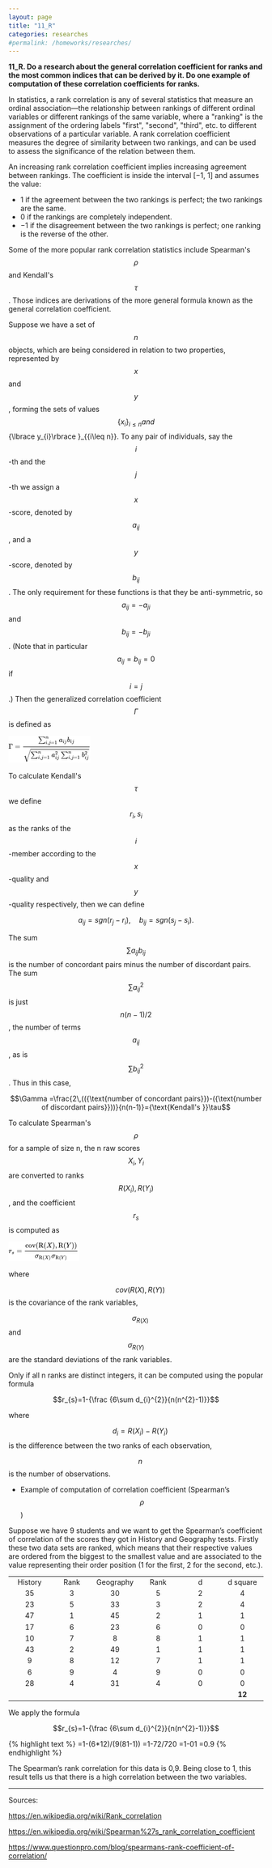 ```yaml
---
layout: page
title: "11_R"
categories: researches
#permalink: /homeworks/researches/
---
```

<script type="text/x-mathjax-config">
  MathJax.Hub.Config({
    extensions: [
      "MathMenu.js",
      "MathZoom.js",
      "AssistiveMML.js",
      "a11y/accessibility-menu.js"
    ],
    jax: ["input/TeX", "output/CommonHTML"],
    TeX: {
      extensions: [
        "AMSmath.js",
        "AMSsymbols.js",
        "noErrors.js",
        "noUndefined.js",
      ]
    }
  });
</script>
<script type="text/javascript" async
  src="https://cdnjs.cloudflare.com/ajax/libs/mathjax/2.7.5/MathJax.js?config=TeX-MML-AM_CHTML">
</script>
<b>11_R. Do a research about the general correlation coefficient for ranks and the most common indices that can be derived by it. Do one example of computation of these correlation coefficients for ranks.</b>

In statistics, a rank correlation is any of several statistics that measure an ordinal association—the relationship between rankings of different ordinal variables or different rankings of the same variable, where a "ranking" is the assignment of the ordering labels "first", "second", "third", etc. to different observations of a particular variable. A rank correlation coefficient measures the degree of similarity between two rankings, and can be used to assess the significance of the relation between them.

An increasing rank correlation coefficient implies increasing agreement between rankings. The coefficient is inside the interval \[−1, 1\] and assumes the value:

-	1 if the agreement between the two rankings is perfect; the two rankings are the same.
-	0 if the rankings are completely independent.
-	−1 if the disagreement between the two rankings is perfect; one ranking is the reverse of the other.

Some of the more popular rank correlation statistics include Spearman's $$\rho$$ and Kendall's $$\tau$$. Those indices are derivations of the more general formula known as the general correlation coefficient.

Suppose we have a set of $$n$$ objects, which are being considered in relation to two properties, represented by $$x$$ and $$y$$, forming the sets of values $${\lbrace x_{i}\rbrace}_{i\leq n} and $${\lbrace y_{i}\rbrace }_{{i\leq n}}. To any pair of individuals, say the $$i$$-th and the $$j$$-th we assign a $$x$$-score, denoted by $$a_{ij}$$, and a $$y$$-score, denoted by $$b_{ij}$$. The only requirement for these functions is that they be anti-symmetric, so $$a_{ij} = -a_{ji}$$ and $$b_{ij} = -b_{ji}$$. (Note that in particular $$a_{ij} = b_{ij} = 0$$ if $$i=j$$.) Then the generalized correlation coefficient $$\Gamma$$  is defined as

![general-correlation-coefficient-formula](/images/11_R-general-correlation-coefficient-formula.png)

To calculate Kendall's $$\tau$$ we define $$r_{i},s_{i}$$ as the ranks of the $$i$$-member according to the $$x$$-quality and $$y$$-quality respectively, then we can define

$$a_{ij}={sgn}(r_{j}-r_{i}),\quad b_{ij}=sgn(s_{j}-s_{i}).$$

The sum $$\sum a_{ij}b_{ij}$$ is the number of concordant pairs minus the number of discordant pairs. The sum $$\sum a_{ij}^{2}$$ is just $$n(n-1)/2$$, the number of terms $$a_{ij}$$, as is $$\sum b_{ij}^{2}$$. Thus in this case,

$$\Gamma =\frac{2\,(({\text{number of concordant pairs}})-({\text{number of discordant pairs}}))}{n(n-1)}={\text{Kendall's }}\tau$$

To calculate Spearman's $$\rho$$ for a sample of size n, the n raw scores $$X_{i},Y_{i}$$ are converted to ranks $${R}({X_{i}}), {R}({Y_{i}})$$, and the coefficient $$r_{s}$$ is computed as

![spearman-coefficient-of-correlation](/images/11_R-spearman-coefficient-of-correlation.png)

where

$$\quad {cov}({R}(X), {R}(Y))$$ is the covariance of the rank variables,

$$\quad { \sigma _{ {R} (X)}}$$ and $${ \sigma _{ {R} (Y)}}$$ are the standard deviations of the rank variables.

Only if all n ranks are distinct integers, it can be computed using the popular formula

$$r_{s}=1-{\frac {6\sum d_{i}^{2}}{n(n^{2}-1)}}$$

where

$$\quad d_{i}= {R} (X_{i})- {R} (Y_{i})$$ is the difference between the two ranks of each observation,

$$\quad n$$ is the number of observations.

-	Example of computation of correlation coefficient (Spearman’s $$\rho$$)

Suppose we have 9 students and we want to get the Spearman’s coefficient of correlation of the scores they got in History and Geography tests. Firstly these two data sets are ranked, which means that their respective values are ordered from the biggest to the smallest value and are associated to the value representing their order position (1 for the first, 2 for the second, etc.).

<table class="table-border">
<tbody>
<tr>
<td style="text-align: center;" width="16.6%"><span style="font-weight: 400;">History </span></td>
<td style="text-align: center;" width="16.6%"><span style="font-weight: 400;">Rank</span></td>
<td style="text-align: center;" width="16.6%"><span style="font-weight: 400;">Geography</span></td>
<td style="text-align: center;" width="16.6%"><span style="font-weight: 400;">Rank</span></td>
<td style="text-align: center;" width="16.6%"><span style="font-weight: 400;">d</span></td>
<td style="text-align: center;" width="16.6%"><span style="font-weight: 400;">d square </span></td>
</tr>
<tr>
<td style="text-align: center;"><span style="font-weight: 400;">35</span></td>
<td style="text-align: center;"><span style="font-weight: 400;">3</span></td>
<td style="text-align: center;"><span style="font-weight: 400;">30</span></td>
<td style="text-align: center;"><span style="font-weight: 400;">5</span></td>
<td style="text-align: center;"><span style="font-weight: 400;">2</span></td>
<td style="text-align: center;"><span style="font-weight: 400;">4</span></td>
</tr>
<tr>
<td style="text-align: center;"><span style="font-weight: 400;">23</span></td>
<td style="text-align: center;"><span style="font-weight: 400;">5</span></td>
<td style="text-align: center;"><span style="font-weight: 400;">33</span></td>
<td style="text-align: center;"><span style="font-weight: 400;">3</span></td>
<td style="text-align: center;"><span style="font-weight: 400;">2</span></td>
<td style="text-align: center;"><span style="font-weight: 400;">4</span></td>
</tr>
<tr>
<td style="text-align: center;"><span style="font-weight: 400;">47</span></td>
<td style="text-align: center;"><span style="font-weight: 400;">1</span></td>
<td style="text-align: center;"><span style="font-weight: 400;">45</span></td>
<td style="text-align: center;"><span style="font-weight: 400;">2</span></td>
<td style="text-align: center;"><span style="font-weight: 400;">1</span></td>
<td style="text-align: center;"><span style="font-weight: 400;">1</span></td>
</tr>
<tr>
<td style="text-align: center;"><span style="font-weight: 400;">17</span></td>
<td style="text-align: center;"><span style="font-weight: 400;">6</span></td>
<td style="text-align: center;"><span style="font-weight: 400;">23</span></td>
<td style="text-align: center;"><span style="font-weight: 400;">6</span></td>
<td style="text-align: center;"><span style="font-weight: 400;">0</span></td>
<td style="text-align: center;"><span style="font-weight: 400;">0</span></td>
</tr>
<tr>
<td style="text-align: center;"><span style="font-weight: 400;">10</span></td>
<td style="text-align: center;"><span style="font-weight: 400;">7</span></td>
<td style="text-align: center;"><span style="font-weight: 400;">8</span></td>
<td style="text-align: center;"><span style="font-weight: 400;">8</span></td>
<td style="text-align: center;"><span style="font-weight: 400;">1</span></td>
<td style="text-align: center;"><span style="font-weight: 400;">1</span></td>
</tr>
<tr>
<td style="text-align: center;"><span style="font-weight: 400;">43</span></td>
<td style="text-align: center;"><span style="font-weight: 400;">2</span></td>
<td style="text-align: center;"><span style="font-weight: 400;">49</span></td>
<td style="text-align: center;"><span style="font-weight: 400;">1</span></td>
<td style="text-align: center;"><span style="font-weight: 400;">1</span></td>
<td style="text-align: center;"><span style="font-weight: 400;">1</span></td>
</tr>
<tr>
<td style="text-align: center;"><span style="font-weight: 400;">9</span></td>
<td style="text-align: center;"><span style="font-weight: 400;">8</span></td>
<td style="text-align: center;"><span style="font-weight: 400;">12</span></td>
<td style="text-align: center;"><span style="font-weight: 400;">7</span></td>
<td style="text-align: center;"><span style="font-weight: 400;">1</span></td>
<td style="text-align: center;"><span style="font-weight: 400;">1</span></td>
</tr>
<tr>
<td style="text-align: center;"><span style="font-weight: 400;">6</span></td>
<td style="text-align: center;"><span style="font-weight: 400;">9</span></td>
<td style="text-align: center;"><span style="font-weight: 400;">4</span></td>
<td style="text-align: center;"><span style="font-weight: 400;">9</span></td>
<td style="text-align: center;"><span style="font-weight: 400;">0</span></td>
<td style="text-align: center;"><span style="font-weight: 400;">0</span></td>
</tr>
<tr>
<td style="text-align: center;"><span style="font-weight: 400;">28</span></td>
<td style="text-align: center;"><span style="font-weight: 400;">4</span></td>
<td style="text-align: center;"><span style="font-weight: 400;">31</span></td>
<td style="text-align: center;"><span style="font-weight: 400;">4</span></td>
<td style="text-align: center;"><span style="font-weight: 400;">0</span></td>
<td style="text-align: center;"><span style="font-weight: 400;">0</span></td>
</tr>
<tr>
<td style="text-align: center;"></td>
<td style="text-align: center;"></td>
<td style="text-align: center;"></td>
<td style="text-align: center;"></td>
<td style="text-align: center;"></td>
<td style="text-align: center;"><strong>12</strong></td>
</tr>
</tbody>
</table>

We apply the formula

$$r_{s}=1-{\frac {6\sum d_{i}^{2}}{n(n^{2}-1)}}$$

{% highlight text %}
=1-(6*12)/(9(81-1))
=1-72/720
=1-01
=0.9
{% endhighlight %}

The Spearman’s rank correlation for this data is 0,9. Being close to 1, this result tells us that there is a high correlation between the two variables.


-----------------------------------------------------------------------------------------
Sources:

https://en.wikipedia.org/wiki/Rank_correlation

https://en.wikipedia.org/wiki/Spearman%27s_rank_correlation_coefficient

https://www.questionpro.com/blog/spearmans-rank-coefficient-of-correlation/

